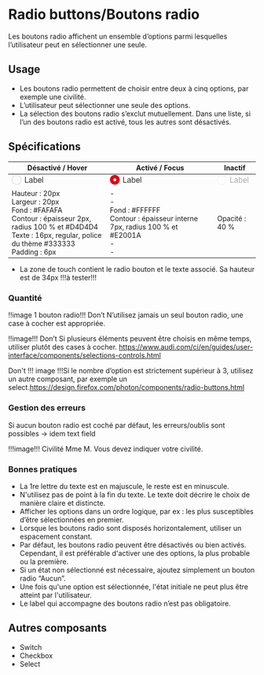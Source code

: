 # Radio buttons/Boutons radio

Les boutons radio affichent un ensemble d’options parmi lesquelles l’utilisateur peut en sélectionner une seule.

## Usage

- Les boutons radio permettent de choisir entre deux à cinq options, par exemple une civilité.
- L’utilisateur peut sélectionner une seule des options.
- La sélection des boutons radio s’exclut mutuellement. Dans une liste, si l’un des boutons radio est activé, tous les autres sont désactivés.


## Spécifications

Désactivé / Hover | Activé / Focus | Inactif
------------ | ------------- | ------------- |
![button-radio__desactivated](design/button-radio__desactivated.png)|![button-radio__activated](design/button-radio__activated.png)|![button-radio__disabled](design/button-radio__disabled.png)
Hauteur : 20px <br> Largeur : 20px <br> Fond : #FAFAFA <br> Contour : épaisseur 2px, radius 100 % et #D4D4D4 <br> Texte : 16px, regular, police du thème #333333 <br> Padding : 6px | -  <br> - <br> Fond : #FFFFFF <br> Contour : épaisseur interne 7px, radius 100 % et #E2001A <br> - <br> - | Opacité : 40 %

- La zone de touch contient le radio bouton et le texte associé. Sa hauteur est de 34px !!!à tester!!!


### Quantité

!!image 1 bouton radio!!! Don’t N’utilisez jamais un seul bouton radio, une case à cocher est appropriée.

!!image!!! Don’t Si plusieurs éléments peuvent être choisis en même temps, utiliser plutôt des cases à cocher. https://www.audi.com/ci/en/guides/user-interface/components/selections-controls.html

Don't !!! image !!!Si le nombre d’option est strictement supérieur à 3, utilisez un autre composant, par exemple un select.https://design.firefox.com/photon/components/radio-buttons.html


### Gestion des erreurs

Si aucun bouton radio est coché par défaut, les erreurs/oublis sont possibles → idem text field

!!!image!!! Civilité Mme M. Vous devez indiquer votre civilité.

### Bonnes pratiques

- La 1re lettre du texte est en majuscule, le reste est en minuscule.
- N'utilisez pas de point à la fin du texte.
Le texte doit décrire le choix de manière claire et distincte.
- Afficher les options dans un ordre logique, par ex : les plus susceptibles d’être sélectionnées en premier.
- Lorsque les boutons radio sont disposés horizontalement, utiliser un espacement constant.
- Par défaut, les boutons radio peuvent être désactivés ou bien activés. Cependant, il est préférable d'activer une des options, la plus probable ou la première.
- Si un état non sélectionné est nécessaire, ajoutez simplement un bouton radio “Aucun”.
- Une fois qu'une option est sélectionnée, l'état initiale ne peut plus être atteint par l'utilisateur.
- Le label qui accompagne des boutons radio n’est pas obligatoire.

## Autres composants

- Switch
- Checkbox
- Select
